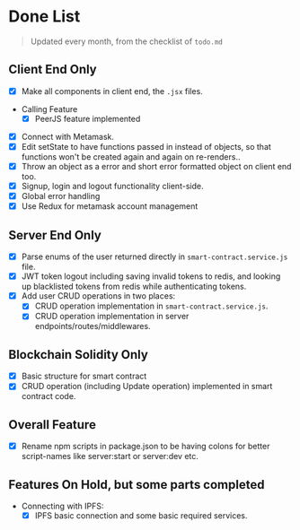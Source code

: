 # Done List

> Updated every month, from the checklist of `todo.md`

## Client End Only

- [x] Make all components in client end, the `.jsx` files.
- Calling Feature
  - [x] PeerJS feature implemented
- [x] Connect with Metamask.
- [x] Edit setState to have functions passed in instead of objects, so that functions won't be created again and again on re-renders..
- [x] Throw an object as a error and short error formatted object on client end too.
- [x] Signup, login and logout functionality client-side.
- [x] Global error handling
- [x] Use Redux for metamask account management

## Server End Only

- [x] Parse enums of the user returned directly in `smart-contract.service.js` file.
- [x] JWT token logout including saving invalid tokens to redis, and looking up blacklisted tokens from redis while authenticating tokens.
- [x] Add user CRUD operations in two places:
  - [x] CRUD operation implementation in `smart-contract.service.js`.
  - [x] CRUD operation implementation in server endpoints/routes/middlewares.

## Blockchain Solidity Only

- [x] Basic structure for smart contract
- [x] CRUD operation (including Update operation) implemented in smart contract code.

## Overall Feature

- [x] Rename npm scripts in package.json to be having colons for better script-names like server:start or server:dev etc.

## Features On Hold, but some parts completed

- Connecting with IPFS:
  - [x] IPFS basic connection and some basic required services.
